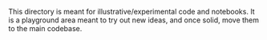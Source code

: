 This directory is meant for illustrative/experimental code and notebooks.
It is a playground area meant to try out new ideas, and once solid,
move them to the main codebase.


 

